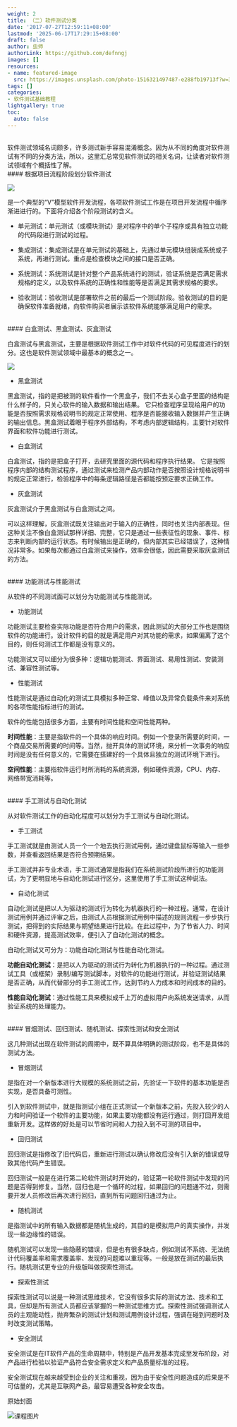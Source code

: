 ```yaml
---
weight: 2
title: （二）软件测试分类
date: '2017-07-27T12:59:11+08:00'
lastmod: '2025-06-17T17:29:15+08:00'
draft: false
author: 虫师
authorLink: https://github.com/defnngj
images: []
resources:
- name: featured-image
  src: https://images.unsplash.com/photo-1516321497487-e288fb19713f?w=300
tags: []
categories:
- 软件测试基础教程
lightgallery: true
toc:
  auto: false
---
```




<br>
软件测试领域名词颇多，许多测试新手容易混淆概念。因为从不同的角度对软件测试有不同的分类方法，所以，这里汇总常见软件测试的相关名词，让读者对软件测试领域有个概括性了解。

<br>
#### 根据项目流程阶段划分软件测试

![](http://img.testclass.net/testclass_01.png)

是一个典型的“V”模型软件开发流程，各项软件测试工作是在项目开发流程中循序渐进进行的。下面将介绍各个阶段测试的含义。

* 单元测试：单元测试（或模块测试）是对程序中的单个子程序或具有独立功能的代码段进行测试的过程。

* 集成测试：集成测试是在单元测试的基础上，先通过单元模块组装成系统或子系统，再进行测试。重点是检查模块之间的接口是否正确。

* 系统测试：系统测试是针对整个产品系统进行的测试，验证系统是否满足需求规格的定义，以及软件系统的正确性和性能等是否满足其需求规格的要求。

* 验收测试：验收测试是部署软件之前的最后一个测试阶段。验收测试的目的是确保软件准备就绪，向软件购买者展示该软件系统能够满足用户的需求。

<br>
#### 白盒测试、黑盒测试、灰盒测试

白盒测试与黑盒测试，主要是根据软件测试工作中对软件代码的可见程度进行的划分。这也是软件测试领域中最基本的概念之一。

![](http://img.testclass.net/testclass_02.png)

* 黑盒测试

黑盒测试，指的是把被测的软件看作一个黑盒子，我们不去关心盒子里面的结构是什么样子的，只关心软件的输入数据和输出结果。
它只检查程序呈现给用户的功能是否按照需求规格说明书的规定正常使用、程序是否能接收输入数据并产生正确的输出信息。黑盒测试着眼于程序外部结构，不考虑内部逻辑结构，主要针对软件界面和软件功能进行测试。

* 白盒测试

白盒测试，指的是把盒子打开，去研究里面的源代码和程序执行结果。
它是按照程序内部的结构测试程序，通过测试来检测产品内部动作是否按照设计规格说明书的规定正常进行，检验程序中的每条逻辑路径是否都能按预定要求正确工作。

* 灰盒测试

灰盒测试介于黑盒测试与白盒测试之间。

可以这样理解，灰盒测试既关注输出对于输入的正确性，同时也关注内部表现。但这种关注不像白盒测试那样详细、完整，它只是通过一些表征性的现象、事件、标志来判断内部的运行状态。有时候输出是正确的，但内部其实已经错误了，这种情况非常多。如果每次都通过白盒测试来操作，效率会很低，因此需要采取灰盒测试的方法。

<br>
#### 功能测试与性能测试

从软件的不同测试面可以划分为功能测试与性能测试。

* 功能测试

功能测试主要检查实际功能是否符合用户的需求，因此测试的大部分工作也是围绕软件的功能进行。设计软件的目的就是满足用户对其功能的需求，如果偏离了这个目的，则任何测试工作都是没有意义的。

功能测试又可以细分为很多种：逻辑功能测试、界面测试、易用性测试、安装测试、兼容性测试等。

* 性能测试

性能测试是通过自动化的测试工具模拟多种正常、峰值以及异常负载条件来对系统的各项性能指标进行的测试。

软件的性能包括很多方面，主要有时间性能和空间性能两种。

__时间性能__：主要是指软件的一个具体的响应时间。例如一个登录所需要的时间，一个商品交易所需要的时间等。当然，抛开具体的测试环境，来分析一次事务的响应时间是没有任何意义的，它需要在搭建好的一个具体且独立的测试环境下进行。

__空间性能__：主要指软件运行时所消耗的系统资源，例如硬件资源，CPU、内存、网络带宽消耗等。

<br>
#### 手工测试与自动化测试

从对软件测试工作的自动化程度可以划分为手工测试与自动化测试。

* 手工测试

手工测试就是由测试人员一个一个地去执行测试用例，通过键盘鼠标等输入一些参数，并查看返回结果是否符合预期结果。

手工测试并非专业术语，手工测试通常是指我们在系统测试阶段所进行的功能测试，为了更明显地与自动化测试进行区分，这里使用了手工测试这种说法。

* 自动化测试

自动化测试是把以人为驱动的测试行为转化为机器执行的一种过程。通常，在设计测试用例并通过评审之后，由测试人员根据测试用例中描述的规则流程一步步执行测试，把得到的实际结果与期望结果进行比较。在此过程中，为了节省人力、时间和硬件资源，提高测试效率，便引入了自动化测试的概念。

自动化测试又可分为：功能自动化测试与性能自动化测试。

__功能自动化测试__：是把以人为驱动的测试行为转化为机器执行的一种过程。通过测试工具（或框架）录制/编写测试脚本，对软件的功能进行测试，并验证测试结果是否正确，从而代替部分的手工测试工作，达到节约人力成本和时间成本的目的。

__性能自动化测试__：通过性能工具来模拟成千上万的虚拟用户向系统发送请求，从而验证系统的处理能力。

<br>
#### 冒烟测试、回归测试、随机测试、探索性测试和安全测试

这几种测试出现在软件测试的周期中，既不算具体明确的测试阶段，也不是具体的测试方法。

* 冒烟测试

是指在对一个新版本进行大规模的系统测试之前，先验证一下软件的基本功能是否实现，是否具备可测性。

引入到软件测试中，就是指测试小组在正式测试一个新版本之前，先投入较少的人力和时间验证一个软件的主要功能，如果主要功能都没有运行通过，则打回开发组重新开发。这样做的好处是可以节省时间和人力投入到不可测的项目中。

* 回归测试

回归测试是指修改了旧代码后，重新进行测试以确认修改后没有引入新的错误或导致其他代码产生错误。

回归测试一般是在进行第二轮软件测试时开始的，验证第一轮软件测试中发现的问题是否得到修复。当然，回归也是一个循环的过程，如果回归的问题通不过，则需要开发人员修改后再次进行回归，直到所有问题回归通过为止。

* 随机测试

是指测试中的所有输入数据都是随机生成的，其目的是模拟用户的真实操作，并发现一些边缘性的错误。

随机测试可以发现一些隐蔽的错误，但是也有很多缺点，例如测试不系统、无法统计代码覆盖率和需求覆盖率、发现的问题难以重现等。一般是放在测试的最后执行。随机测试更专业的升级版叫做探索性测试。

* 探索性测试

探索性测试可以说是一种测试思维技术，它没有很多实际的测试方法、技术和工具，但却是所有测试人员都应该掌握的一种测试思维方式。探索性测试强调测试人员的主观能动性，抛弃繁杂的测试计划和测试用例设计过程，强调在碰到问题时及时改变测试策略。

* 安全测试

安全测试是在IT软件产品的生命周期中，特别是产品开发基本完成至发布阶段，对产品进行检验以验证产品符合安全需求定义和产品质量标准的过程。

安全测试现在越来越受到企业的关注和重视，因为由于安全性问题造成的后果是不可估量的，尤其是互联网产品，最容易遭受各种安全攻击。




原始封面

![课程图片](https://images.unsplash.com/photo-1516321497487-e288fb19713f?w=300)


